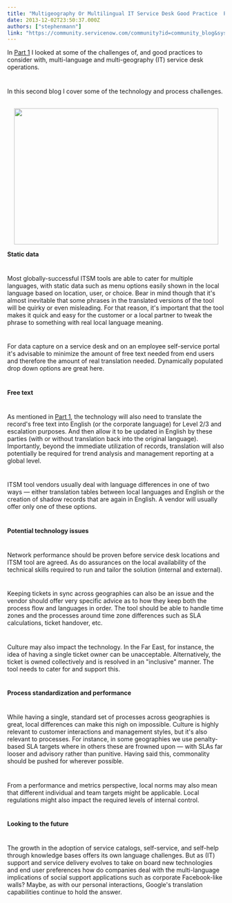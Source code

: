 ```yaml
---
title: "Multigeography Or Multilingual IT Service Desk Good Practice  Part "
date: 2013-12-02T23:50:37.000Z
authors: ["stephenmann"]
link: "https://community.servicenow.com/community?id=community_blog&sys_id=c89caae1dbd0dbc01dcaf3231f9619b8"
---
```

<p>In <a title="" _jive_internal="true" data-containerid="1148" data-containertype="37" data-objectid="2671" data-objecttype="38" href="/community/learn/blog/2013/11/29/2671">Part 1</a> I looked at some of the challenges of, and good practices to consider with, multi-language and multi-geography (IT) service desk operations.</p><p style="min-height: 8pt; height: 8pt; padding: 0px;">  </p><p>In this second blog I cover some of the technology and process challenges.</p><p><br/><a _jive_internal="true" href="/servlet/JiveServlet/showImage/38-1360-2269/world.png"><img  alt="" class="jive-image" height="315" src="041c4d8edb5413043eb27a9e0f961954.iix" style="display: block; margin-left: auto; margin-right: auto;" width="473"/></a></p><p><strong>Static data</strong></p><p style="min-height: 8pt; height: 8pt; padding: 0px;">  </p><p>Most globally-successful ITSM tools are able to cater for multiple languages, with static data such as menu options easily shown in the local language based on location, user, or choice. Bear in mind though that it's almost inevitable that some phrases in the translated versions of the tool will be quirky or even misleading. For that reason, it's important that the tool makes it quick and easy for the customer or a local partner to tweak the phrase to something with real local language meaning.</p><p style="min-height: 8pt; height: 8pt; padding: 0px;">  </p><p>For data capture on a service desk and on an employee self-service portal it's advisable to minimize the amount of free text needed from end users and therefore the amount of real translation needed. Dynamically populated drop down options are great here.</p><p style="min-height: 8pt; height: 8pt; padding: 0px;">  </p><p><strong>Free text</strong></p><p style="min-height: 8pt; height: 8pt; padding: 0px;">  </p><p>As mentioned in <a title="k-external-small" class="jive-link-external-small" href="http://community.servicenow.com/blog/stephenmann/multi-geography-or-multi-lingual-it-service-desk-good-practice-%E2%80%93-part-1" rel="nofollow" target="_blank">Part 1</a>, the technology will also need to translate the record's free text into English (or the corporate language) for Level 2/3 and escalation purposes. And then allow it to be updated in English by these parties (with or without translation back into the original language). Importantly, beyond the immediate utilization of records, translation will also potentially be required for trend analysis and management reporting at a global level.</p><p style="min-height: 8pt; height: 8pt; padding: 0px;">  </p><p>ITSM tool vendors usually deal with language differences in one of two ways — either translation tables between local languages and English or the creation of shadow records that are again in English. A vendor will usually offer only one of these options.</p><p style="min-height: 8pt; height: 8pt; padding: 0px;">  </p><p><strong>Potential technology issues</strong></p><p style="min-height: 8pt; height: 8pt; padding: 0px;">  </p><p>Network performance should be proven before service desk locations and ITSM tool are agreed. As do assurances on the local availability of the technical skills required to run and tailor the solution (internal and external).</p><p style="min-height: 8pt; height: 8pt; padding: 0px;">  </p><p>Keeping tickets in sync across geographies can also be an issue and the vendor should offer very specific advice as to how they keep both the process flow and languages in order. The tool should be able to handle time zones and the processes around time zone differences such as SLA calculations, ticket handover, etc.</p><p style="min-height: 8pt; height: 8pt; padding: 0px;">  </p><p>Culture may also impact the technology. In the Far East, for instance, the idea of having a single ticket owner can be unacceptable. Alternatively, the ticket is owned collectively and is resolved in an "inclusive" manner. The tool needs to cater for and support this.</p><p style="min-height: 8pt; height: 8pt; padding: 0px;">  </p><p><strong>Process standardization and performance</strong></p><p style="min-height: 8pt; height: 8pt; padding: 0px;">  </p><p>While having a single, standard set of processes across geographies is great, local differences can make this nigh on impossible. Culture is highly relevant to customer interactions and management styles, but it's also relevant to processes. For instance, in some geographies we use penalty-based SLA targets where in others these are frowned upon — with SLAs far looser and advisory rather than punitive. Having said this, commonality should be pushed for wherever possible.</p><p style="min-height: 8pt; height: 8pt; padding: 0px;">  </p><p>From a performance and metrics perspective, local norms may also mean that different individual and team targets might be applicable. Local regulations might also impact the required levels of internal control.</p><p style="min-height: 8pt; height: 8pt; padding: 0px;">  </p><p><strong>Looking to the future</strong></p><p style="min-height: 8pt; height: 8pt; padding: 0px;">  </p><p>The growth in the adoption of service catalogs, self-service, and self-help through knowledge bases offers its own language challenges. But as (IT) support and service delivery evolves to take on board new technologies and end user preferences how do companies deal with the multi-language implications of social support applications such as corporate Facebook-like walls? Maybe, as with our personal interactions, Google's translation capabilities continue to hold the answer.</p>